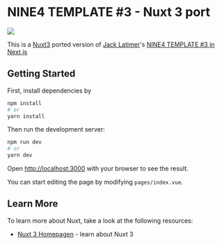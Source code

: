 # NINE4 TEMPLATE #3 - Nuxt 3 port

<img src="./img/main-page.png"></img>

This is a [Nuxt3](https://v3.nuxtjs.org/) ported version of [Jack Latimer](https://github.com/r1)'s [NINE4 TEMPLATE #3 in Next.js](https://github.com/r1/nine4-3)

## Getting Started

First, install dependencies by

```bash
npm install
# or
yarn install
```

Then run the development server:

```bash
npm run dev
# or
yarn dev
```

Open [http://localhost:3000](http://localhost:3000) with your browser to see the result.

You can start editing the page by modifying `pages/index.vue`.

## Learn More

To learn more about Nuxt, take a look at the following resources:

- [Nuxt 3 Homepagen](https://v3.nuxtjs.org/) - learn about Nuxt 3
